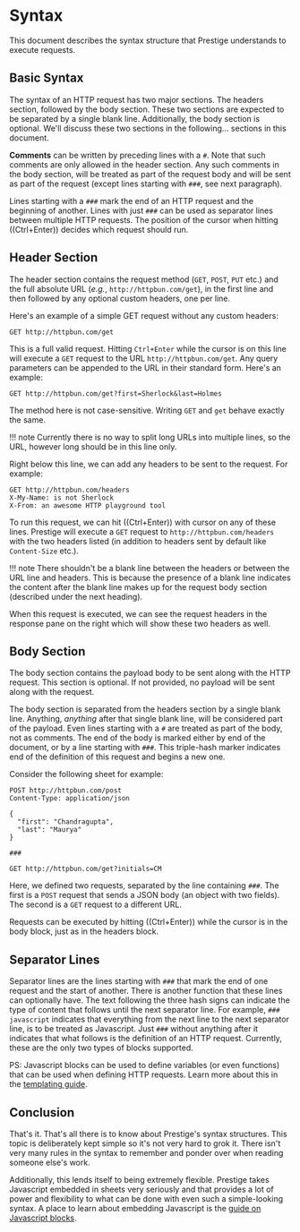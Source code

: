 # Syntax

This document describes the syntax structure that Prestige understands to execute requests.

## Basic Syntax

The syntax of an HTTP request has two major sections. The headers section, followed by the body section. These two
sections are expected to be separated by a single blank line. Additionally, the body section is optional. We'll discuss
these two sections in the following... sections in this document.

**Comments** can be written by preceding lines with a `#`. Note that such comments are only allowed in the header
section. Any such comments in the body section, will be treated as part of the request body and will be sent as part of
the request (except lines starting with `###`, see next paragraph).

Lines starting with a `###` mark the end of an HTTP request and the beginning of another. Lines with just `###` can be
used as separator lines between multiple HTTP requests. The position of the cursor when hitting ((Ctrl+Enter)) decides
which request should run.

## Header Section

The header section contains the request method (`GET`, `POST`, `PUT` etc.) and the full absolute URL (_e.g._,
`http://httpbun.com/get`), in the first line and then followed by any optional custom headers, one per line.

Here's an example of a simple GET request without any custom headers:

```http
GET http://httpbun.com/get
```

This is a full valid request. Hitting `Ctrl+Enter` while the cursor is on this line will execute a `GET` request to the
URL `http://httpbun.com/get`. Any query parameters can be appended to the URL in their standard form. Here's an example:

```http
GET http://httpbun.com/get?first=Sherlock&last=Holmes
```

The method here is not case-sensitive. Writing `GET` and `get` behave exactly the same.

!!! note
	Currently there is no way to split long URLs into multiple lines, so the URL, however long should be in this line
	only.

Right below this line, we can add any headers to be sent to the request. For example:

```http
GET http://httpbun.com/headers
X-My-Name: is not Sherlock
X-From: an awesome HTTP playground tool
```

To run this request, we can hit ((Ctrl+Enter)) with cursor on any of these lines. Prestige will execute a `GET` request
to `http://httpbun.com/headers` with the two headers listed (in addition to headers sent by default like `Content-Size`
etc.).

!!! note
	There shouldn't be a blank line between the headers or between the URL line and headers. This is because the
	presence of a blank line indicates the content after the blank line makes up for the request body section (described
	under the next heading).

When this request is executed, we can see the request headers in the response pane on the right which will show these
two headers as well.

## Body Section

The body section contains the payload body to be sent along with the HTTP request. This section is optional. If not
provided, no payload will be sent along with the request.

The body section is separated from the headers section by a single blank line. Anything, _anything_ after that single
blank line, will be considered part of the payload. Even lines starting with a `#` are treated as part of the body, not
as comments. The end of the body is marked either by end of the document, or by a line starting with `###`. This
triple-hash marker indicates end of the definition of this request and begins a new one.

Consider the following sheet for example:

```
POST http://httpbun.com/post
Content-Type: application/json

{
  "first": "Chandragupta",
  "last": "Maurya"
}

###

GET http://httpbun.com/get?initials=CM
```

Here, we defined two requests, separated by the line containing `###`. The first is a `POST` request that sends a JSON
body (an object with two fields). The second is a `GET` request to a different URL.

Requests can be executed by hitting ((Ctrl+Enter)) while the cursor is in the body block, just as in the headers block.

## Separator Lines

Separator lines are the lines starting with `###` that mark the end of one request and the start of another. There is
another function that these lines can optionally have. The text following the three hash signs can indicate the type of
content that follows until the next separator line. For example, `### javascript` indicates that everything from the
next line to the next separator line, is to be treated as Javascript. Just `###` without anything after it indicates
that what follows is the definition of an HTTP request. Currently, these are the only two types of blocks supported.

PS: Javascript blocks can be used to define variables (or even functions) that can be used when defining HTTP requests.
Learn more about this in the [templating guide](templating.md).

## Conclusion

That's it. That's all there is to know about Prestige's syntax structures. This topic is deliberately kept simple so
it's not very hard to grok it. There isn't very many rules in the syntax to remember and ponder over when reading
someone else's work.

Additionally, this lends itself to being extremely flexible. Prestige takes Javascript embedded in sheets very seriously
and that provides a lot of power and flexibility to what can be done with even such a simple-looking syntax. A place to
learn about embedding Javascript is the [guide on Javascript blocks](javascript-blocks.md).

